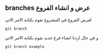## branches عرض و انشاء الفروع

لعرض الفروع في المشروع نقوم بكتابة الامر الاتي

`git branch`

و في حال اردنا انشاء فرع جديد نقوم بكتابة الامر الاتي

`git branch example`

